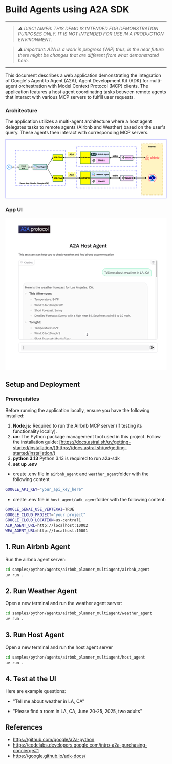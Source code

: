 # Build Agents using A2A SDK
----
> *⚠️ DISCLAIMER: THIS DEMO IS INTENDED FOR DEMONSTRATION PURPOSES ONLY. IT IS NOT INTENDED FOR USE IN A PRODUCTION ENVIRONMENT.*  

> *⚠️ Important: A2A is a work in progress (WIP) thus, in the near future there might be changes that are different from what demonstrated here.*
----

This document describes a web application demonstrating the integration of Google's Agent to Agent (A2A), Agent Development Kit (ADK) for multi-agent orchestration with Model Context Protocol (MCP) clients. The application features a host agent coordinating tasks between remote agents that interact with various MCP servers to fulfill user requests.

### Architecture

The application utilizes a multi-agent architecture where a host agent delegates tasks to remote agents (Airbnb and Weather) based on the user's query. These agents then interact with corresponding MCP servers.

![architecture](assets/A2A_multi_agent.png)

### App UI
![screenshot](assets/screenshot.png)


## Setup and Deployment

### Prerequisites

Before running the application locally, ensure you have the following installed:

1. **Node.js:** Required to run the Airbnb MCP server (if testing its functionality locally).
2. **uv:** The Python package management tool used in this project. Follow the installation guide: [https://docs.astral.sh/uv/getting-started/installation/](https://docs.astral.sh/uv/getting-started/installation/)
3. **python 3.13** Python 3.13 is required to run a2a-sdk 
4. **set up .env** 


- create .env file in `airbnb_agent` and `weather_agent`folder with the following content
```bash
GOOGLE_API_KEY="your_api_key_here" 
```

- create .env file in `host_agent/adk_agent`folder with the following content:

```bash
GOOGLE_GENAI_USE_VERTEXAI=TRUE
GOOGLE_CLOUD_PROJECT="your project"
GOOGLE_CLOUD_LOCATION=us-central1
AIR_AGENT_URL=http://localhost:10002
WEA_AGENT_URL=http://localhost:10001
```



## 1. Run Airbnb Agent

Run the airbnb agent server:

```bash
cd samples/python/agents/airbnb_planner_multiagent/airbnb_agent
uv run .
```

## 2. Run Weather Agent
Open a new terminal and run the weather agent server:

```bash
cd samples/python/agents/airbnb_planner_multiagent/weather_agent
uv run .
```

## 3. Run Host Agent
Open a new terminal and run the host agent server

```bash
cd samples/python/agents/airbnb_planner_multiagent/host_agent
uv run .
```


## 4. Test at the UI

Here are example questions:

- "Tell me about weather in LA, CA"  

- "Please find a room in LA, CA, June 20-25, 2025, two adults"

## References
- https://github.com/google/a2a-python
- https://codelabs.developers.google.com/intro-a2a-purchasing-concierge#1
- https://google.github.io/adk-docs/
